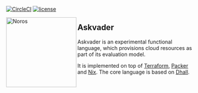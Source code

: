 [![CircleCI](https://circleci.com/gh/askvader/askvader.svg?style=svg)](https://circleci.com/gh/askvader/askvader)
[![license](https://img.shields.io/github/license/askvader/askvader.svg)](COPYING.md)

<img alt="Noros" src="https://dl.dropboxusercontent.com/s/xrw0wxu7imjsvgt/askvader_sm.png" width="190" align="left">

## Askvader

Askvader is an experimental functional language, which provisions cloud resources as part of its evaluation model.

It is implemented on top of [Terraform](https://www.terraform.io), [Packer](https://www.packer.io) and [Nix](https://nixos.org/nix/). The core language is based on [Dhall](https://dhall-lang.org/).
